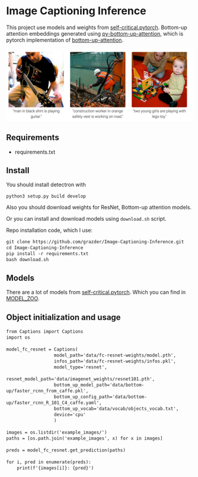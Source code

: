 # Image Captioning Inference

This project use models and weights from [self-critical.pytorch](https://github.com/ruotianluo/self-critical.pytorch).
Bottom-up attention embeddings generated using [py-bottom-up-attention](https://github.com/airsplay/py-bottom-up-attention), which is pytorch implementation of [bottom-up-attention](https://github.com/peteanderson80/bottom-up-attention).

![](/readme_pics/example.png)

## Requirements
- requirements.txt

## Install

You should install detectron with
```
python3 setup.py build develop
```

Also you should download weights for ResNet, Bottom-up attention models.

Or you can install and download models using `download.sh` script.

Repo installation code, which I use:
```
git clone https://github.com/grazder/Image-Captioning-Inference.git
cd Image-Captioning-Inference
pip install -r requirements.txt
bash download.sh
```

## Models

There are a lot of models from [self-critical.pytorch](https://github.com/ruotianluo/self-critical.pytorch). Which you can find in [MODEL_ZOO](https://github.com/ruotianluo/self-critical.pytorch/blob/master/MODEL_ZOO.md).

## Object initialization and usage
```
from Captions import Captions
import os

model_fc_resnet = Captions(
                  model_path='data/fc-resnet-weights/model.pth',
                  infos_path='data/fc-resnet-weights/infos.pkl',
                  model_type='resnet',
                  resnet_model_path='data/imagenet_weights/resnet101.pth',
                  bottom_up_model_path='data/bottom-up/faster_rcnn_from_caffe.pkl',
                  bottom_up_config_path='data/bottom-up/faster_rcnn_R_101_C4_caffe.yaml',
                  bottom_up_vocab='data/vocab/objects_vocab.txt',
                  device='cpu'
                  )

images = os.listdir('example_images/')
paths = [os.path.join('example_images', x) for x in images]

preds = model_fc_resnet.get_prediction(paths)

for i, pred in enumerate(preds):
    print(f'{images[i]}: {pred}')
```



